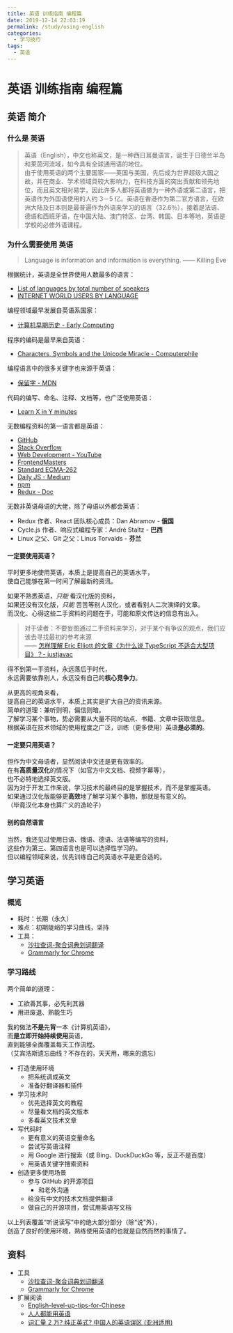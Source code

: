 ```yaml
---
title: 英语 训练指南 编程篇
date: 2019-12-14 22:03:19
permalink: /study/using-english
categories:
  - 学习技巧
tags:
  - 英语
---
```


# 英语 训练指南 编程篇

## 英语 简介

### 什么是 英语

> 英语（English），中文也称英文，是一种西日耳曼语言，诞生于日德兰半岛和莱茵河流域，如今具有全球通用语的地位。  
> 由于使用英语的两个主要国家——英国与美国，先后成为世界超级大国之故，并在商业、学术领域具较大影响力，在科技方面的突出贡献和领先地位，而且英文相对易学，因此许多人都将英语做为一种外语或第二语言，把英语作为外国语使用的人约 3－5 亿。英语在香港作为第二官方语言，在欧洲大陆及日本则是最普遍作为外语来学习的语言（32.6％），接着是法语、德语和西班牙语，在中国大陆、澳门特区、台湾、韩国、日本等地，英语是学校的必修外语课程。

### 为什么需要使用 英语

> Language is information and information is everything. —— Killing Eve

根据统计，英语是全世界使用人数最多的语言：

- [List of languages by total number of speakers](https://en.wikipedia.org/wiki/List_of_languages_by_total_number_of_speakers)
- [INTERNET WORLD USERS BY LANGUAGE](https://www.internetworldstats.com/stats7.htm)

编程领域最早发展自英语系国家：

- [计算机早期历史 - Early Computing](https://www.bilibili.com/video/av21376839/)

程序的编码是最早来自英语：

- [Characters, Symbols and the Unicode Miracle - Computerphile](https://www.youtube.com/watch?v=MijmeoH9LT4)

编程语言中的很多关键字也来源于英语：

- [保留字 - MDN](https://developer.mozilla.org/zh-CN/docs/Web/JavaScript/Reference/Lexical_grammar#%E5%85%B3%E9%94%AE%E5%AD%97)

代码的编写、命名、注释、文档等，也广泛使用英语：

- [Learn X in Y minutes](https://learnxinyminutes.com/docs/javascript/)

无数编程资料的第一语言都是英语：

- [GitHub](https://github.com/)
- [Stack Overflow](https://stackoverflow.com/)
- [Web Development - YouTube](https://www.youtube.com/results?search_query=Web+Development)
- [FrontendMasters](https://frontendmasters.com/)
- [Standard ECMA-262](https://www.ecma-international.org/publications/standards/Ecma-262.htm)
- [Daily JS - Medium](https://medium.com/dailyjs)
- [npm](https://www.npmjs.com/)
- [Redux - Doc](https://redux.js.org/)

无数非英语母语的大佬，除了母语以外都会英语：

- Redux 作者、React 团队核心成员：Dan Abramov - **俄国**
- Cycle.js 作者、响应式编程专家：André Staltz - **巴西**
- Linux 之父、Git 之父：Linus Torvalds - **芬兰**

#### 一定要使用英语？

平时更多地使用英语，本质上是提高自己的英语水平，  
使自己能够在第一时间了解最新的资讯。

如果不熟悉英语，_只能_ 看汉化版的资料，  
如果还没有汉化版，_只能_ 苦苦等别人汉化，或者看别人二次演绎的文章。  
而汉化、心得这些二手资料的问题在于，可能和原文传达的信息有出入。

> 对于读者：不要妄图通过二手资料来学习，对于某个有争议的观点，我们应该去寻找最初的参考来源  
> —— [怎样理解 Eric Elliott 的文章《为什么说 TypeScript 不适合大型项目》？- justjavac](https://www.zhihu.com/question/338522586/answer/781367678)

得不到第一手资料，永远落后于时代，  
永远需要依靠别人，永远没有自己的**核心竞争力**。

从更高的视角来看，  
提高自己的英语水平，本质上其实是扩大自己的资讯来源。  
简单的道理：兼听则明，偏信则暗。  
了解学习某个事物，势必需要从大量不同的站点、书籍、文章中获取信息。  
根据英语在技术领域的使用程度之广泛，训练（更多使用）英语**是必须的**。

#### 一定要只用英语？

但作为中文母语者，显然阅读中文还是更有效率的。  
在有**高质量汉化**的情况下（如官方中文文档、视频字幕等），  
也不必特地选择英文版。  
因为对于开发工作来说，学习技术的最终目的是掌握技术，而不是掌握英语。  
如果通过汉化版能够更**高效**地了解学习某个事物，那就是有意义的。  
（毕竟汉化本身也算广义的造轮子）

#### 别的自然语言

当然，我还见过使用日语、俄语、德语、法语等编写的资料，  
这些作为第三、第四语言也是可以选择性学习的。  
但以编程领域来说，优先训练自己的英语水平是更合适的。

## 学习英语

### 概览

- 耗时：长期（永久）
- 难点：初期陡峭的学习曲线，坚持
- 工具：
  - [沙拉查词-聚合词典划词翻译](https://chrome.google.com/webstore/detail/%E6%B2%99%E6%8B%89%E6%9F%A5%E8%AF%8D-%E8%81%9A%E5%90%88%E8%AF%8D%E5%85%B8%E5%88%92%E8%AF%8D%E7%BF%BB%E8%AF%91/cdonnmffkdaoajfknoeeecmchibpmkmg)
  - [Grammarly for Chrome](https://chrome.google.com/webstore/detail/grammarly-for-chrome/kbfnbcaeplbcioakkpcpgfkobkghlhen)

### 学习路线

两个简单的道理：

- 工欲善其事，必先利其器
- 用进废退、熟能生巧

我的做法**不是**先**背**一本《计算机英语》，  
而**是立即开始持续使用**英语，  
直到能够全面覆盖每天工作流程。  
（艾宾浩斯遗忘曲线？不存在的，天天用，哪来的遗忘）

- 打造使用环境
  - 把系统调成英文
  - 准备好翻译器和插件
- 学习技术时
  - 优先选择英文的教程
  - 尽量看文档的英文版本
  - 多看英文技术文章
- 写代码时
  - 更有意义的英语变量命名
  - 尝试写英语注释
  - 用 Google 进行搜索（或 Bing、DuckDuckGo 等，反正不是百度）
  - 用英语关键字搜索资料
- 创造更多使用场景
  - 参与 GitHub 的开源项目
    - 和老外沟通
  - 给没有中文的技术文档提供翻译
  - 做自己的开源项目，尝试用英语写文档

以上列表覆盖“听说读写”中的绝大部分部分（除“说”外），  
创造了良好的使用环境，熟练使用英语的也就是自然而然的事情了。

## 资料

- 工具
  - [沙拉查词-聚合词典划词翻译](https://chrome.google.com/webstore/detail/%E6%B2%99%E6%8B%89%E6%9F%A5%E8%AF%8D-%E8%81%9A%E5%90%88%E8%AF%8D%E5%85%B8%E5%88%92%E8%AF%8D%E7%BF%BB%E8%AF%91/cdonnmffkdaoajfknoeeecmchibpmkmg)
  - [Grammarly for Chrome](https://chrome.google.com/webstore/detail/grammarly-for-chrome/kbfnbcaeplbcioakkpcpgfkobkghlhen)
- 扩展阅读
  - [English-level-up-tips-for-Chinese](https://github.com/byoungd/english-level-up-tips-for-Chinese)
  - [人人都能用英语](https://github.com/xiaolai/everyone-can-use-english)
  - [词汇量 2 万? 纯正英式? 中国人的英语误区 (亚洲适用)](https://www.youtube.com/watch?v=xmIB-kyFeg8)
